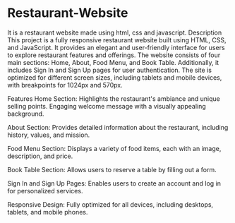# Restaurant-Website
<link href="super-dragon-72768f.netlify.app">
It is a restaurant website made using html, css and javascript.
Description
This project is a fully responsive restaurant website built using HTML, CSS, and JavaScript. It provides an elegant and user-friendly interface for users to explore restaurant features and offerings. The website consists of four main sections: Home, About, Food Menu, and Book Table. Additionally, it includes Sign In and Sign Up pages for user authentication. The site is optimized for different screen sizes, including tablets and mobile devices, with breakpoints for 1024px and 570px.

Features
Home Section:
Highlights the restaurant's ambiance and unique selling points.
Engaging welcome message with a visually appealing background.

About Section:
Provides detailed information about the restaurant, including history, values, and mission.

Food Menu Section:
Displays a variety of food items, each with an image, description, and price.

Book Table Section:
Allows users to reserve a table by filling out a form.

Sign In and Sign Up Pages:
Enables users to create an account and log in for personalized services.

Responsive Design:
Fully optimized for all devices, including desktops, tablets, and mobile phones.
